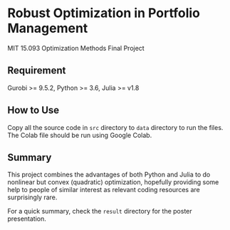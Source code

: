 # Robust Optimization in Portfolio Management
MIT 15.093 Optimization Methods Final Project

## Requirement
Gurobi >= 9.5.2, Python >= 3.6, Julia >= v1.8

## How to Use
Copy all the source code in `src` directory to `data` directory to run the files. The Colab file should be run using Google Colab.

## Summary
This project combines the advantages of both Python and Julia to do nonlinear but convex (quadratic) optimization, hopefully providing some help to people of similar interest as relevant coding resources are surprisingly rare.

For a quick summary, check the `result` directory for the poster presentation.
